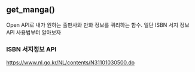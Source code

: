 ## get_manga()
Open API로 내가 원하는 출판사와 만화 정보를 쿼리하는 함수. 일단 ISBN 서지 정보 API 사용법부터 알아보자
### ISBN 서지정보 API
https://www.nl.go.kr/NL/contents/N31101030500.do
